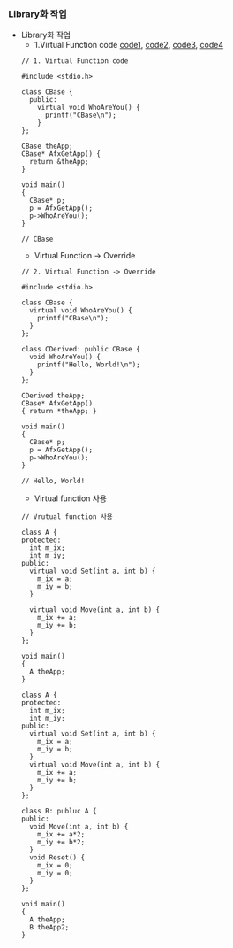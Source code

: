 ### Library화 작업
* Library화 작업
  * 1.Virtual Function code [code1](https://github.com/csbyun-data/CPP-Pro/blob/main/chap01/Library/CBase1.cpp), [code2](https://github.com/csbyun-data/CPP-Pro/blob/main/chap01/Library/CBase_Override1.cpp), [code3](https://github.com/csbyun-data/CPP-Pro/blob/main/chap01/Library/CBase2.cpp), [code4](https://github.com/csbyun-data/CPP-Pro/blob/main/chap01/Library/CBase3.cpp)  
  ```
  // 1. Virtual Function code

  #include <stdio.h>
  
  class CBase {
    public:
      virtual void WhoAreYou() {
        printf("CBase\n");
      }
  };
  
  CBase theApp;
  CBase* AfxGetApp() {
    return &theApp;
  }
  
  void main()
  {
    CBase* p;
    p = AfxGetApp();
    p->WhoAreYou();
  }
  
  // CBase
  ```
  * Virtual Function -> Override
  ```
  // 2. Virtual Function -> Override

  #include <stdio.h>
  
  class CBase {
    virtual void WhoAreYou() {
      printf("CBase\n");
    }
  };
  
  class CDerived: public CBase {
    void WhoAreYou() {
      printf("Hello, World!\n");
    }
  };
  
  CDerived theApp;
  CBase* AfxGetApp()
  { return *theApp; }
  
  void main()
  {
    CBase* p;
    p = AfxGetApp();
    p->WhoAreYou();
  }
  
  // Hello, World!
  ```
  * Virtual function 사용
  ```
  // Vrutual function 사용
  
  class A {
  protected:
    int m_ix;
    int m_iy;
  public:
    virtual void Set(int a, int b) {
      m_ix = a;
      m_iy = b;
    }

    virtual void Move(int a, int b) {
      m_ix += a;
      m_iy += b;
    }
  };
  
  void main()
  {
    A theApp;
  }
  ```
  ```
  class A {
  protected:
    int m_ix;
    int m_iy;
  public:
    virtual void Set(int a, int b) {
      m_ix = a;
      m_iy = b;
    }
    virtual void Move(int a, int b) {
      m_ix += a;
      m_iy += b;
    }
  };
  
  class B: publuc A {
  public:
    void Move(int a, int b) {
      m_ix += a*2;
      m_iy += b*2;
    }
    void Reset() {
      m_ix = 0;
      m_iy = 0;
    }
  };
  
  void main()
  {
    A theApp;
    B theApp2;
  }
  ```
  
